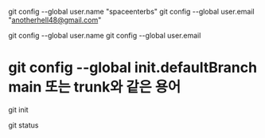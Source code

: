 git config --global user.name "spaceenterbs"
git config --global user.email "anotherhell48@gmail.com"

git config --global user.name
git config --global user.email

git config --global init.defaultBranch main 또는 trunk와 같은 용어
=================================================================
git init

git status











